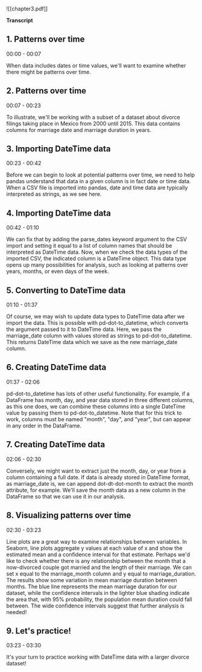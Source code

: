 



![[chapter3.pdf]]



**Transcript**

## 1. Patterns over time

00:00 - 00:07

When data includes dates or time values, we'll want to examine whether there might be patterns over time.

## 2. Patterns over time

00:07 - 00:23

To illustrate, we'll be working with a subset of a dataset about divorce filings taking place in Mexico from 2000 until 2015. This data contains columns for marriage date and marriage duration in years.

## 3. Importing DateTime data

00:23 - 00:42

Before we can begin to look at potential patterns over time, we need to help pandas understand that data in a given column is in fact date or time data. When a CSV file is imported into pandas, date and time data are typically interpreted as strings, as we see here.

## 4. Importing DateTime data

00:42 - 01:10

We can fix that by adding the parse_dates keyword argument to the CSV import and setting it equal to a list of column names that should be interpreted as DateTime data. Now, when we check the data types of the imported CSV, the indicated column is a DateTime object. This data type opens up many possibilities for analysis, such as looking at patterns over years, months, or even days of the week.

## 5. Converting to DateTime data

01:10 - 01:37

Of course, we may wish to update data types to DateTime data after we import the data. This is possible with pd-dot-to_datetime, which converts the argument passed to it to DateTime data. Here, we pass the marriage_date column with values stored as strings to pd-dot-to_datetime. This returns DateTime data which we save as the new marriage_date column.

## 6. Creating DateTime data

01:37 - 02:06

pd-dot-to_datetime has lots of other useful functionality. For example, if a DataFrame has month, day, and year data stored in three different columns, as this one does, we can combine these columns into a single DateTime value by passing them to pd-dot-to_datetime. Note that for this trick to work, columns must be named "month", "day", and "year", but can appear in any order in the DataFrame.

## 7. Creating DateTime data

02:06 - 02:30

Conversely, we might want to extract just the month, day, or year from a column containing a full date. If data is already stored in DateTime format, as marriage_date is, we can append dot-dt-dot-month to extract the month attribute, for example. We'll save the month data as a new column in the DataFrame so that we can use it in our analysis.

## 8. Visualizing patterns over time

02:30 - 03:23

Line plots are a great way to examine relationships between variables. In Seaborn, line plots aggregate y values at each value of x and show the estimated mean and a confidence interval for that estimate. Perhaps we'd like to check whether there is any relationship between the month that a now-divorced couple got married and the length of their marriage. We can set x equal to the marriage_month column and y equal to marriage_duration. The results show some variation in mean marriage duration between months. The blue line represents the mean marriage duration for our dataset, while the confidence intervals in the lighter blue shading indicate the area that, with 95% probability, the population mean duration could fall between. The wide confidence intervals suggest that further analysis is needed!

## 9. Let's practice!

03:23 - 03:30

It's your turn to practice working with DateTime data with a larger divorce dataset!